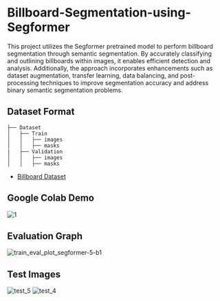 # Billboard-Segmentation-using-Segformer


This project utilizes the Segformer pretrained model to perform billboard segmentation through semantic segmentation. By accurately classifying and outlining billboards within images, it enables efficient detection and analysis. Additionally, the approach incorporates enhancements such as dataset augmentation, transfer learning, data balancing, and post-processing techniques to 
improve segmentation accuracy and address binary semantic segmentation problems.


## Dataset Format

```text
├── Dataset
│   ├── Train
│   │   ├── images
│   │   ├── masks
|   ├── Validation
│   │   ├── images
│   │   ├── masks
```
- [Billboard Dataset](https://github.com/Deepchavda007/Billboard-Segmentation-using-Segformer/tree/main/Dataset)

## Google Colab Demo

![1](https://github.com/Deepchavda007/Billboard-Segmentation-using-Segformer/assets/82630272/a099d4c5-9691-41ea-8d0c-9e98dfd910db)
[](https://colab.research.google.com/github/Deepchavda007/Billboard-Segmentation-using-Segformer/blob/main/Billboard_Segmentation.ipynb)

## Evaluation Graph
![train_eval_plot_segformer-5-b1](https://github.com/Deepchavda007/Billboard-Segmentation-using-Segformer/assets/82630272/46913fdc-154a-45f5-8090-e8d2858dfde4)

## Test Images
![test_5](https://github.com/Deepchavda007/Billboard-Segmentation-using-Segformer/assets/82630272/180e5d2b-2f3d-4e2a-bad6-5c3a746de3af)
![test_4](https://github.com/Deepchavda007/Billboard-Segmentation-using-Segformer/assets/82630272/c240f459-f01a-4160-81e3-f3e0de64591c)








